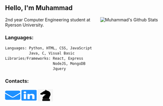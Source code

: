 ## Hello, I'm Muhammad

<img align='right' src="https://github-readme-stats.vercel.app/api?username=a-knaw-knee-mus&theme=algolia&show_icons=true" alt="Muhammad's Github Stats"></img>

2nd year Computer Engineering student at Ryerson University.  

### Languages:
```py
Languages: Python, HTML, CSS, JavaScript
           Java, C, Visual Basic
Libraries/Frameworks: React, Express
                      NodeJS, MongoDB
                      Jquery 
```
### Contacts:
<a href="mailto:m30ali@ryerson.ca" target="blank"><img src="logos/envelope.svg" height="40" width="50"/></a>
<a href="https://www.linkedin.com/in/muhammad-mehdi-ali-8bb5491b6/" target="blank"><img src="logos/linkedin.svg" height="40" width="50"/></a>
<a href="https://www.chess.com/member/poggywoggy" target="blank"><img src="logos/chess.png" height="40" width="50"/></a>
